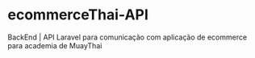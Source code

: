 # ecommerceThai-API
BackEnd | API Laravel para comunicação com aplicação de ecommerce para academia de MuayThai
